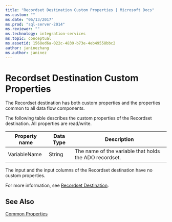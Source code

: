```yaml
---
title: "Recordset Destination Custom Properties | Microsoft Docs"
ms.custom: ""
ms.date: "06/13/2017"
ms.prod: "sql-server-2014"
ms.reviewer: ""
ms.technology: integration-services
ms.topic: conceptual
ms.assetid: 1568ed6a-022c-4839-b73e-4eb49558bbc2
author: janinezhang
ms.author: janinez
---
```

# Recordset Destination Custom Properties
  The Recordset destination has both custom properties and the properties common to all data flow components.  
  
 The following table describes the custom properties of the Recordset destination. All properties are read/write.  
  
|Property name|Data Type|Description|  
|-------------------|---------------|-----------------|  
|VariableName|String|The name of the variable that holds the ADO recordset.|  
  
 The input and the input columns of the Recordset destination have no custom properties.  
  
 For more information, see [Recordset Destination](recordset-destination.md).  
  
## See Also  
 [Common Properties](../common-properties.md)  
  
  

